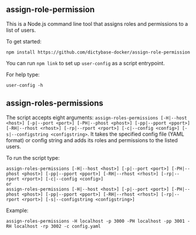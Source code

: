 ## assign-role-permission

This is a Node.js command line tool that assigns roles and permissions to a list of users.

To get started:

```
npm install https://github.com/dictybase-docker/assign-role-permission
```

You can run `npm link` to set up `user-config` as a script entrypoint.

For help type:

```
user-config -h
```

## assign-roles-permissions

The script accepts eight arguments: `assign-roles-permissions [-H|--host <host>] [-p|--port <port>] [-PH|--phost <phost>] [-pp|--pport <pport>] [-RH|--rhost <rhost>] [-rp|--rport <rport>] [-c|--config <config>] [-s|--configstring <configstring>`. It takes the specified config file (YAML format) or config string and adds its roles and permissions to the listed users.

To run the script type:

```
assign-roles-permissions [-H|--host <host>] [-p|--port <port>] [-PH|--phost <phost>] [-pp|--pport <pport>] [-RH|--rhost <rhost>] [-rp|--rport <rport>] [-c|--config <config>]
or
assign-roles-permissions [-H|--host <host>] [-p|--port <port>] [-PH|--phost <phost>] [-pp|--pport <pport>] [-RH|--rhost <rhost>] [-rp|--rport <rport>] [-s|--configstring <configstring>]
```

Example:

```
assign-roles-permissions -H localhost -p 3000 -PH localhost -pp 3001 -RH localhost -rp 3002 -c config.yaml
```
